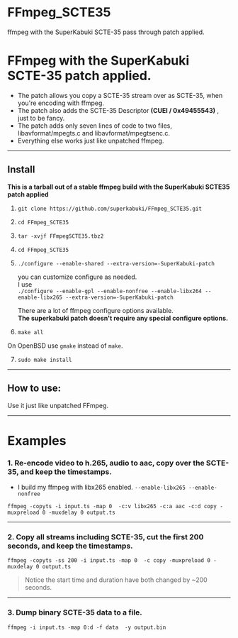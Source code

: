 # FFmpeg_SCTE35
ffmpeg with the SuperKabuki SCTE-35 pass through patch applied.
# FFmpeg with the SuperKabuki SCTE-35 patch applied.


* The patch  allows you copy a SCTE-35 stream over as SCTE-35, when you're encoding with ffmpeg.
* The patch also adds the SCTE-35 Descriptor __(CUEI / 0x49455543)__ , just to be fancy.
* The patch adds only seven lines of code to two files, libavformat/mpegts.c and libavformat/mpegtsenc.c.
* Everything else works just like unpatched ffmpeg.




---


## Install  


__This is a tarball out of a stable ffmpeg build with the SuperKabuki SCTE35 patch applied__


1.    `git clone https://github.com/superkabuki/FFmpeg_SCTE35.git`

2.    `cd FFmpeg_SCTE35`
3.     tar -xvjf FFmpegSCTE35.tbz2
4.     cd FFmpeg_SCTE35

5.    `./configure --enable-shared --extra-version=-SuperKabuki-patch` 
 
      you can customize configure as needed. <br>
      I use <br>`./configure --enable-gpl --enable-nonfree --enable-libx264 --enable-libx265 --extra-version=-SuperKabuki-patch`

      There are a lot of ffmpeg configure options available. <br>
      __The superkabuki patch doesn't require any special configure options.__
       
  

6.    `make all` 

  On OpenBSD use `gmake` instead of `make`.

7.    `sudo make install` 



 
---

## How to use:

Use it just like unpatched FFmpeg.

---

# Examples

### 1.  Re-encode video to h.265, audio to aac, copy over the SCTE-35, and keep the timestamps.

* I build my ffmpeg with libx265 enabled. `--enable-libx265 --enable-nonfree`
```smalltalk
ffmpeg -copyts -i input.ts -map 0  -c:v libx265 -c:a aac -c:d copy -muxpreload 0 -muxdelay 0 output.ts
```

---


### 2. Copy all streams including SCTE-35, cut the first 200 seconds, and keep the timestamps.


```smalltalk
ffmpeg -copyts -ss 200 -i input.ts -map 0  -c copy -muxpreload 0 -muxdelay 0 output.ts
```

> Notice the start time and duration have both changed by ~200 seconds.

---

### 3. Dump binary SCTE-35 data to a file.
```smalltalk
ffmpeg -i input.ts -map 0:d -f data  -y output.bin
```
